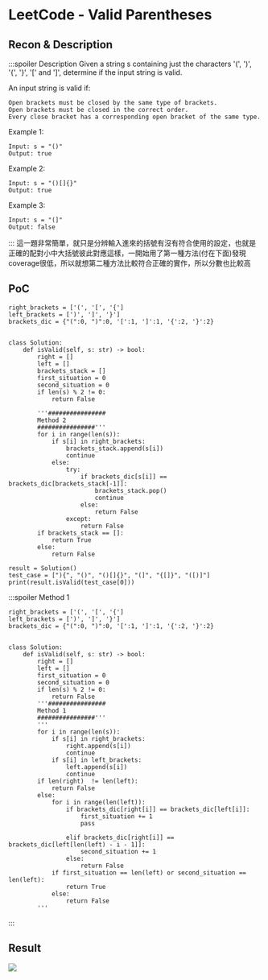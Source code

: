 # LeetCode - Valid Parentheses
## Recon & Description
:::spoiler Description
Given a string s containing just the characters '(', ')', '{', '}', '[' and ']', determine if the input string is valid.

An input string is valid if:

    Open brackets must be closed by the same type of brackets.
    Open brackets must be closed in the correct order.
    Every close bracket has a corresponding open bracket of the same type.

 

Example 1:
```
Input: s = "()"
Output: true
```
Example 2:
```
Input: s = "()[]{}"
Output: true
```
Example 3:
```
Input: s = "(]"
Output: false
```
:::
這一題非常簡單，就只是分辨輸入進來的括號有沒有符合使用的設定，也就是正確的配對小中大括號彼此對應這樣，一開始用了第一種方法(付在下面)發現coverage很低，所以就想第二種方法比較符合正確的實作，所以分數也比較高
## PoC
```python!
right_brackets = ['(', '[', '{']
left_brackets = [')', ']', '}']
brackets_dic = {"(":0, ")":0, '[':1, ']':1, '{':2, '}':2}


class Solution:
    def isValid(self, s: str) -> bool:
        right = []
        left = []
        brackets_stack = []
        first_situation = 0
        second_situation = 0
        if len(s) % 2 != 0:
            return False
        
        '''################
        Method 2
        ################'''
        for i in range(len(s)):
            if s[i] in right_brackets:
                brackets_stack.append(s[i])
                continue
            else:
                try:
                    if brackets_dic[s[i]] == brackets_dic[brackets_stack[-1]]:
                        brackets_stack.pop()
                        continue
                    else:
                        return False
                except:
                    return False
        if brackets_stack == []:
            return True
        else:
            return False
    
result = Solution()
test_case = ["){", "()", "()[]{}", "(]", "{[]}", "([)]"]
print(result.isValid(test_case[0]))
```

:::spoiler Method 1
```python!
right_brackets = ['(', '[', '{']
left_brackets = [')', ']', '}']
brackets_dic = {"(":0, ")":0, '[':1, ']':1, '{':2, '}':2}


class Solution:
    def isValid(self, s: str) -> bool:
        right = []
        left = []
        first_situation = 0
        second_situation = 0
        if len(s) % 2 != 0:
            return False
        '''################
        Method 1
        ################'''
        '''
        for i in range(len(s)):
            if s[i] in right_brackets:
                right.append(s[i])
                continue
            if s[i] in left_brackets:
                left.append(s[i])
                continue
        if len(right)  != len(left):
            return False
        else:
            for i in range(len(left)):
                if brackets_dic[right[i]] == brackets_dic[left[i]]:
                    first_situation += 1
                    pass
            
                elif brackets_dic[right[i]] == brackets_dic[left[len(left) - i - 1]]:
                    second_situation += 1
                else:
                    return False
            if first_situation == len(left) or second_situation == len(left):
                return True
            else:
                return False
        '''
```
:::
## Result
![](https://hackmd.io/_uploads/BJgRaNb3n.png)